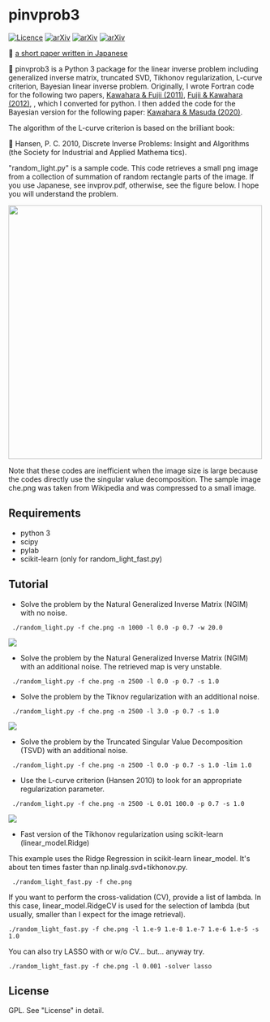 pinvprob3
=========
[![Licence](http://img.shields.io/badge/license-GPLv2-blue.svg?style=flat)](http://www.gnu.org/licenses/gpl-2.0.html)
[![arXiv](http://img.shields.io/badge/arXiv-1106.0136-red.svg?style=flat)](http://arxiv.org/abs/1106.0136)
[![arXiv](http://img.shields.io/badge/arXiv-1204.3504-green.svg?style=flat)](http://arxiv.org/abs/1204.3504)
[![arXiv](http://img.shields.io/badge/arXiv-2007.13096-blue.svg?style=flat)](http://arxiv.org/abs/2007.13096)

📝 [a short paper written in Japanese](https://github.com/HajimeKawahara/pinvprob/blob/master/invprob.pdf)

🐧 pinvprob3 is a Python 3 package for the linear inverse problem including generalized inverse matrix, truncated SVD, Tikhonov regularization, L-curve criterion, Bayesian linear inverse problem. Originally, I wrote Fortran code for the following two papers,
[Kawahara & Fujii (2011)](http://arxiv.org/abs/1106.0136), [Fujii & Kawahara (2012)](http://arxiv.org/abs/1204.3504),
, which I converted for python. 
I then added the code for the Bayesian version for the following paper:
[Kawahara & Masuda (2020)](http://arxiv.org/abs/2007.13096). 

The algorithm of the L-curve criterion is based on the brilliant book:

📗 Hansen, P. C. 2010, Discrete Inverse Problems: Insight and Algorithms (the Society for Industrial and Applied Mathema
tics).

"random_light.py" is a sample code. This code retrieves a small png image from a collection of summation of random rectangle parts of the image. If you use Japanese, see invprov.pdf, otherwise, see the figure below. I hope you will understand the problem. 

<img src="./figure/figure1.png" Titie="explanation" Width=500px>

Note that these codes are inefficient when the image size is large because the codes directly use the singular value decomposition. The sample image che.png was taken from Wikipedia and was compressed to a small image.

Requirements
------------------

* python 3
* scipy
* pylab
* scikit-learn (only for random_light_fast.py)

Tutorial
-------------------------

* Solve the problem by the Natural Generalized Inverse Matrix (NGIM) with no noise.

~~~~
 ./random_light.py -f che.png -n 1000 -l 0.0 -p 0.7 -w 20.0
~~~~

<img src="./figure/figure2.png" Titie="explanation">


* Solve the problem by the Natural Generalized Inverse Matrix (NGIM) with an additional noise. The retrieved map is very unstable.

~~~~ 
 ./random_light.py -f che.png -n 2500 -l 0.0 -p 0.7 -s 1.0
~~~~

* Solve the problem by the Tiknov regularization with an additional noise. 

~~~~
 ./random_light.py -f che.png -n 2500 -l 3.0 -p 0.7 -s 1.0
~~~~

<img src="./figure/figure3.png" Titie="explanation">


* Solve the problem by the Truncated Singular Value Decomposition (TSVD) with an additional noise. 

~~~~
 ./random_light.py -f che.png -n 2500 -l 0.0 -p 0.7 -s 1.0 -lim 1.0
~~~~

* Use the L-curve criterion (Hansen 2010) to look for an appropriate regularization parameter. 

~~~~
 ./random_light.py -f che.png -n 2500 -L 0.01 100.0 -p 0.7 -s 1.0
~~~~

<img src="./figure/figure4.png" Titie="explanation">

* Fast version of the Tikhonov regularization using scikit-learn (linear_model.Ridge)

This example uses the Ridge Regression in scikit-learn linear_model. It's about ten times faster than np.linalg.svd+tikhonov.py. 

~~~~
 ./random_light_fast.py -f che.png
~~~~

If you want to perform the cross-validation (CV), provide a list of lambda. In this case, linear_model.RidgeCV is used for the selection of lambda (but usually, smaller than I expect for the image retrieval).

~~~~
./random_light_fast.py -f che.png -l 1.e-9 1.e-8 1.e-7 1.e-6 1.e-5 -s 1.0
~~~~

You can also try LASSO with or w/o CV... but... anyway try.

~~~~
./random_light_fast.py -f che.png -l 0.001 -solver lasso
~~~~

License
------------

GPL. See "License" in detail. 

